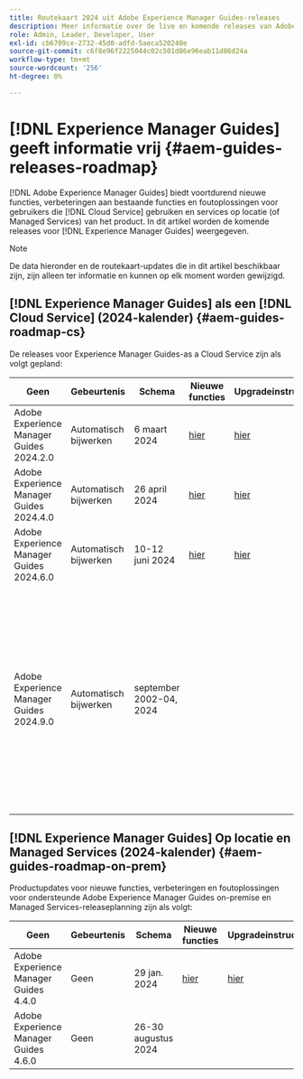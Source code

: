 ```yaml
---
title: Routekaart 2024 uit Adobe Experience Manager Guides-releases
description: Meer informatie over de live en komende releases van Adobe Experience Manager Guides on-prem en Adobe Experience Manager Guides as a Cloud Service
role: Admin, Leader, Developer, User
exl-id: cb6709ce-2732-45d0-adfd-5aeca520240e
source-git-commit: c6f8e96f2225044c02c501d86e96eab11d86d24a
workflow-type: tm+mt
source-wordcount: '256'
ht-degree: 0%

---
```


# [!DNL Experience Manager Guides] geeft informatie vrij {#aem-guides-releases-roadmap}

[!DNL Adobe Experience Manager Guides] biedt voortdurend nieuwe functies, verbeteringen aan bestaande functies en foutoplossingen voor gebruikers die [!DNL Cloud Service] gebruiken en services op locatie (of Managed Services) van het product. In dit artikel worden de komende releases voor [!DNL Experience Manager Guides] weergegeven.

>[!NOTE]
>
>De data hieronder en de routekaart-updates die in dit artikel beschikbaar zijn, zijn alleen ter informatie en kunnen op elk moment worden gewijzigd.

## [!DNL Experience Manager Guides] als een [!DNL Cloud Service] (2024-kalender) {#aem-guides-roadmap-cs}

De releases voor Experience Manager Guides-as a Cloud Service zijn als volgt gepland:

| Geen | Gebeurtenis | Schema | Nieuwe functies | Upgradeinstructies | Opgeloste problemen | Status |
|---|---|---|---|---|---|---|
| Adobe Experience Manager Guides 2024.2.0 | Automatisch bijwerken | 6 maart 2024 | [ hier ](whats-new-2024-2-0.md) | [ hier ](upgrade-instructions-2024-2-0.md) | [ hier ](fixed-issues-2024-2-0.md) | Bijgewerkt |
| Adobe Experience Manager Guides 2024.4.0 | Automatisch bijwerken | 26 april 2024 | [ hier ](whats-new-2024-04-0.md) | [ hier ](upgrade-instructions-2024-04-0.md) | [ hier ](fixed-issues-2024-04-0.md) | Bijgewerkt |
| Adobe Experience Manager Guides 2024.6.0 | Automatisch bijwerken | 10-12 juni 2024 | [ hier ](whats-new-2024-06-0.md) | [ hier ](upgrade-instructions-2024-06-0.md) | [ hier ](fixed-issues-2024-06-0.md) | Bijgewerkt |
| Adobe Experience Manager Guides 2024.9.0 | Automatisch bijwerken | september 2002-04, 2024 |  |  |  | Uitgesteld vanwege een showstop van het laatste moment, en nu zal het deel uitmaken van de volgende cyclus. De datum voor dezelfde datum wordt binnenkort bijgewerkt. |

## [!DNL Experience Manager Guides] Op locatie en Managed Services (2024-kalender) {#aem-guides-roadmap-on-prem}

Productupdates voor nieuwe functies, verbeteringen en foutoplossingen voor ondersteunde Adobe Experience Manager Guides on-premise en Managed Services-releaseplanning zijn als volgt:

| Geen | Gebeurtenis | Schema | Nieuwe functies | Upgradeinstructies | Status |
|---|---|---|---|---|---|
| Adobe Experience Manager Guides 4.4.0 | Geen | 29 jan. 2024 | [ hier ](whats-new-4-4.md) | [ hier ](upgrade-instructions-4-4.md) | Vrijgegeven |
| Adobe Experience Manager Guides 4.6.0 | Geen | 26-30 augustus 2024 |  |  | Doel |

